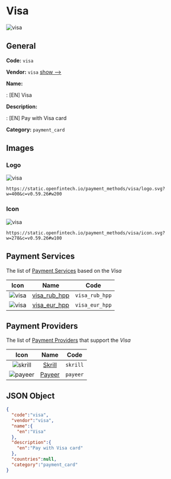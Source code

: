 
# Visa 
![visa](https://static.openfintech.io/payment_methods/visa/logo.svg?w=400&c=v0.59.26#w200)  

## General 
**Code:** `visa` 
 
**Vendor:** `visa` [show -->](/vendors/visa/) 
 
**Name:** 
 
:	[EN] Visa 
 
**Description:** 
 
: [EN] Pay with Visa card 
 
**Category:** `payment_card` 
 

## Images 

### Logo 
![visa](https://static.openfintech.io/payment_methods/visa/logo.svg?w=400&c=v0.59.26#w200)  

```
https://static.openfintech.io/payment_methods/visa/logo.svg?w=400&c=v0.59.26#w200
```  

### Icon 
![visa](https://static.openfintech.io/payment_methods/visa/icon.svg?w=278&c=v0.59.26#w100)  

```
https://static.openfintech.io/payment_methods/visa/icon.svg?w=278&c=v0.59.26#w100
```  

## Payment Services 
 
The list of [Payment Services](/payment-services/) based on the _Visa_ 

|Icon|Name|Code| 
|:---:|:---:|:---:| 
|![visa](https://static.openfintech.io/payment_methods/visa/icon.svg?w=278&c=v0.59.26#w100) |[visa_rub_hpp](/payment-services/visa_rub_hpp/)|`visa_rub_hpp`| 
|![visa](https://static.openfintech.io/payment_methods/visa/icon.svg?w=278&c=v0.59.26#w100) |[visa_eur_hpp](/payment-services/visa_eur_hpp/)|`visa_eur_hpp`| 
 

## Payment Providers 
 
The list of [Payment Providers](/payment-providers/) that support the _Visa_ 

|Icon|Name|Code| 
|:---:|:---:|:---:| 
|![skrill](https://static.openfintech.io/payment_providers/skrill/icon.svg?w=278&c=v0.59.26#w100) |[Skrill](/payment-providers/skrill/)|`skrill`| 
|![payeer](https://static.openfintech.io/payment_providers/payeer/icon.png?w=278&c=v0.59.26#w100) |[Payeer](/payment-providers/payeer/)|`payeer`| 
 

## JSON Object 

```json
{
  "code":"visa",
  "vendor":"visa",
  "name":{
    "en":"Visa"
  },
  "description":{
    "en":"Pay with Visa card"
  },
  "countries":null,
  "category":"payment_card"
}
```  
